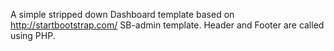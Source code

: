A simple stripped down Dashboard template based on http://startbootstrap.com/ SB-admin template.
Header and Footer are called using PHP.